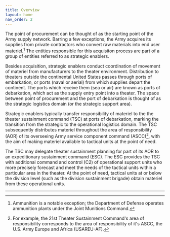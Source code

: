 ```yaml
---
title: Overview
layout: home
nav_order: 2
---
```


The point of procurement can be thought of as the starting point of the Army supply network. Barring a few exceptions, the Army acquires its supplies from private contractors who convert raw materials into end user materiel.[^1] The entities responsible for this acquisiton process are part of a group of entities referred to as strategic enablers.

Besides acquisition, strategic enablers conduct coordination of movement of materiel from manufacturers to the theater environment. Distribution to theaters outside the continental United States passes through ports of embarkation, or ports (naval or aerial) from which supplies depart the continent. The ports which receive them (sea or air) are known as ports of debarkation, which act as the supply entry point into a theater. The space between point of procurement and the port of debarkation is thought of as the strategic logistics domain (or the strategic support area).

Strategic enablers typically transfer responsibility of materiel to the the theater sustainment command (TSC) at ports of debarkation, marking the transition from the strategic to the operational logistics domain. The TSC subsequently distributes materiel throughout the area of responsibility (AOR) of its overseeing Army service component command (ASCC)[^2], with the aim of making materiel available to tactical units at the point of need.

The TSC may delegate theater sustainment planning for part of its AOR to an expeditionary sustainment command (ESC). The ESC provides the TSC with additional command and control (C2) of operational support units who more precisely forecast and meet the needs of the tactical units within a particular area in the theater. At the point of need, tactical units at or below the division level (such as the division sustainment brigade) obtain materiel from these operational units.






----

[^1]: Ammunition is a notable exception; the Department of Defense operates ammunition plants under the Joint Munitions Command.
[^2]: For example, the 21st Theater Sustainment Command's area of responsibility corresponds to the area of responsibility of it's ASCC, the U.S. Army Europe and Africa (USAREU-AF).
